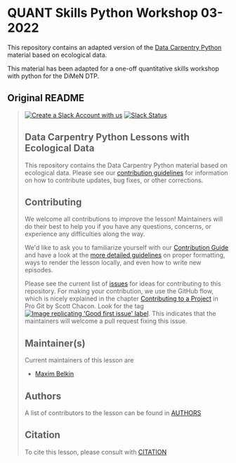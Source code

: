 # QUANT Skills Python Workshop 03-2022

This repository contains an adapted version of the [Data Carpentry Python](https://github.com/datacarpentry/python-ecology-lesson)
material based on ecological data.

This material has been adapted for a one-off quantitative skills workshop with python for the DiMeN DTP.


## Original README

>[![Create a Slack Account with us][slack-account-icon]][slack-heroku]
>[![Slack Status][slack-status-icon]][slack-status]
>
>## Data Carpentry Python Lessons with Ecological Data
>
>This repository contains the Data Carpentry Python material based on ecological
>data. Please see our [contribution guidelines](CONTRIBUTING.md) for information
>on how to contribute updates, bug fixes, or other corrections.
>
>## Contributing
>
>We welcome all contributions to improve the lesson! Maintainers will do their best to help you
>if you have any questions, concerns, or experience any difficulties along the way.
>
>We'd like to ask you to familiarize yourself with our [Contribution Guide](CONTRIBUTING.md)
>and have a look at the [more detailed guidelines][lesson-example] on proper formatting,
>ways to render the lesson locally, and even how to write new episodes.
>
>Please see the current list of [issues][issues] for ideas for contributing to this
>repository. For making your contribution, we use the GitHub flow, which is
>nicely explained in the chapter [Contributing to a Project][contributing-to-a-project] in Pro Git
>by Scott Chacon.
>Look for the tag [![Image replicating 'Good first issue' label][gfi-label]][gfi].
>This indicates that the maintainers will welcome a pull request fixing this issue.
>
>
>## Maintainer(s)
>
>Current maintainers of this lesson are
>
>* [Maxim Belkin][maxim-belkin]
>
>## Authors
>
>A list of contributors to the lesson can be found in [AUTHORS](AUTHORS)
>
>## Citation
>
>To cite this lesson, please consult with [CITATION](CITATION)
>
>[contributing-to-a-project]: http://git-scm.com/book/en/v2/GitHub-Contributing-to-a-Project
>[gfi-label]: https://img.shields.io/badge/-good%20first%20issue-gold.svg
>[gfi]: https://github.com/datacarpentry/python-ecology-lesson/labels/good%20first%20issue
>[issues]: https://github.com/datacarpentry/python-ecology-lesson/issues
>[lesson-example]: https://carpentries.github.io/lesson-example
>[maxim-belkin]: https://github.com/maxim-belkin
>[slack-account-icon]: https://img.shields.io/badge/Create_Slack_Account-The_Carpentries-071159.svg
>[slack-heroku]: https://swc-slack-invite.herokuapp.com/
>[slack-status-icon]: https://img.shields.io/badge/Slack_Channel-dc--ecology--py-E01563.svg
>[slack-status]: https://swcarpentry.slack.com/messages/C9X44HCDS
>